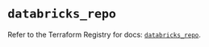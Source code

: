 # `databricks_repo`

Refer to the Terraform Registry for docs: [`databricks_repo`](https://registry.terraform.io/providers/databricks/databricks/1.87.1/docs/resources/repo).
